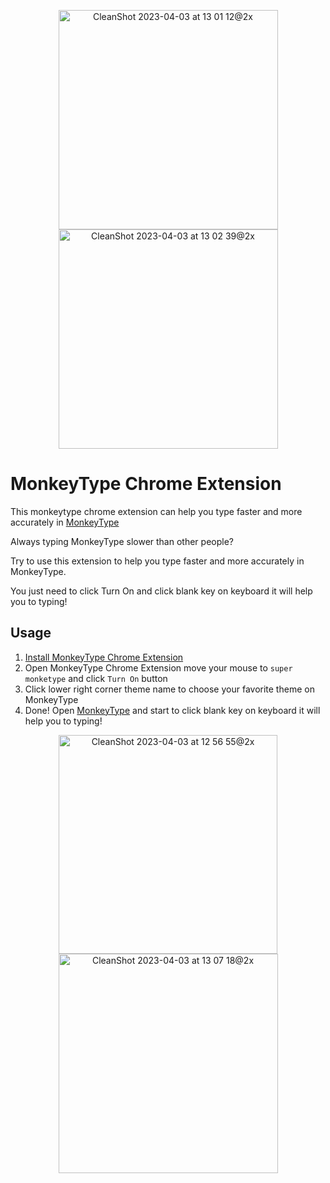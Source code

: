 <p align="center">
  <img width="351" alt="CleanShot 2023-04-03 at 13 01 12@2x" src="https://user-images.githubusercontent.com/92412722/229415683-c309de81-20d9-4efa-87d2-05ee8a6181d0.png">
  <img width="351" alt="CleanShot 2023-04-03 at 13 02 39@2x" src="https://user-images.githubusercontent.com/92412722/229415856-d3369dee-847b-4b1a-8757-b850933c1a83.png">
</p>

# MonkeyType Chrome Extension

This monkeytype chrome extension can help you type faster and more accurately in [MonkeyType](https://monkeytype.com/)

Always typing MonkeyType slower than other people?

Try to use this extension to help you type faster and more accurately in MonkeyType.

You just need to click Turn On and click blank key on keyboard it will help you to typing!

## Usage

1. [Install MonkeyType Chrome Extension](https://chrome.google.com/webstore/detail/monkeytype-extension/ekkfdhandgcjdkdlfppjkedoaiiccdaa?hl=en&authuser=0)
2. Open MonkeyType Chrome Extension move your mouse to `super monketype` and click `Turn On` button
3. Click lower right corner theme name to choose your favorite theme on MonkeyType
4. Done! Open [MonkeyType](https://monkeytype.com/) and start to click blank key on keyboard it will help you to typing!

<p align="center">
  <img width="350" alt="CleanShot 2023-04-03 at 12 56 55@2x" src="https://user-images.githubusercontent.com/92412722/229415161-65857ec2-477a-4b0d-b9ae-28a942c29f29.png">
  <img width="351" alt="CleanShot 2023-04-03 at 13 07 18@2x" src="https://user-images.githubusercontent.com/92412722/229416406-4fc81e98-fdd3-4012-8f05-bd71da165f78.png">
</p>
